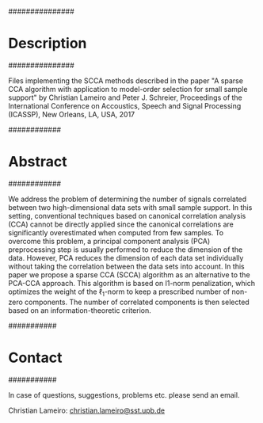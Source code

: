 ###############
# Description #
###############

Files implementing the SCCA methods described in the paper "A sparse CCA algorithm with application to model-order selection for small sample support" by Christian Lameiro and Peter J. Schreier,
Proceedings of the International Conference on Accoustics, Speech and Signal Processing (ICASSP), New Orleans, LA, USA, 2017

############
# Abstract #
############

We address the problem of determining the number of signals correlated between two high-dimensional data sets with small sample support. In this setting, conventional techniques based on canonical correlation analysis (CCA) cannot be directly applied since the canonical correlations are significantly overestimated when computed from few samples. To overcome this problem, a principal component analysis (PCA) preprocessing step is usually performed to reduce the dimension of the data. However, PCA reduces the dimension of each data set individually without taking the correlation between the data sets into account. In this paper we propose a sparse CCA (SCCA) algorithm as an alternative to the PCA-CCA approach. This algorithm is based on l1-norm penalization, which optimizes the weight of the $\ell_1$-norm to keep a prescribed number of non-zero components. The number of correlated components is then selected based on an information-theoretic criterion.

###########
# Contact #
###########

In case of questions, suggestions, problems etc. please send an email.

Christian Lameiro:
christian.lameiro@sst.upb.de
